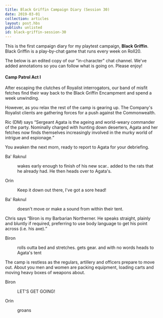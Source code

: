 ```yaml
---
title: Black Griffin Campaign Diary (Session 30)
date: 2019-03-01
collection: articles
layout: post.hbs
publish: unlisted
id: black-griffin-session-30
---
```

<p>This is the first campaign diary for my playtest campaign, <strong>Black Griffin</strong>. Black Griffin is a play-by-chat game that runs every week on Roll20.</p>

<p>The below is an edited copy of our "in-character" chat channel. We've added annotations so you can follow what is going on. Please enjoy!</p>

<section class="chat">

<h4>Camp Patrol Act I</h4>

<p>After escaping the clutches of Royalist interrogators, our band of misfit fetches find their way back to the Black Griffin Encampment and spend a week unwinding.</p>

<p>However, as you relax the rest of the camp is gearing up. The Company's Royalist clients are gathering forces for a push against the Commonwealth.</p>

<aside class="chat">
  Ric (DM) says <q>Sergeant Agata is the ageing and world-weary commander of the party. Nominally charged with hunting down deserters, Agata and her fetches now finds themselves increasingly involved in the murky world of intrigue and espionage.</q>
</aside>

<p>You awaken the next morn, ready to report to Agata for your debriefing.</p>

<dl>
<dt>Ba' Raknul</dt>
<dd class="action">
  <p>wakes early enough to finish of his new scar.. added to the rats that he already had. He then heads over to Agata's.</p>
</dd>
<dt>Orin</dt>
<dd>
  <p>Keep it down out there, I've got a sore head!</p>
</dd>
<dt>Ba' Raknul</dt>
<dd class="action">
  <p>doesn't move or make a sound from within their tent.</p>
</dd>
</dl>

<aside>
  Chris says <q>Biron is my Barbarian Northerner. He speaks straight, plainly and bluntly if required, preferring to use body language to get his point across (i.e. his axe).</q>
</aside>

<dl>
<dt>Biron</dt>
<dd class="action">
  <p>rolls outta bed and stretches. gets gear. and with no words heads to Agata's tent</p>
</dd>
</dl>

<p>The camp is restless as the regulars, artillery and officers prepare to move out. About you men and women are packing equipment, loading carts and moving heavy boxes of weapons about.</p>

<dl>
<dt>Biron</dt>
<dd>
  <p>LET'S GET GOING!</p>
</dd>
<dt>Orin</dt>
<dd class="action">
  <p>groans</p>
</dd>
</dl>

</section>
